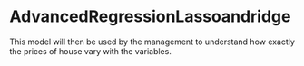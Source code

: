 # AdvancedRegressionLassoandridge
This model will then be used by the management to understand how exactly the prices of house vary with the variables.
